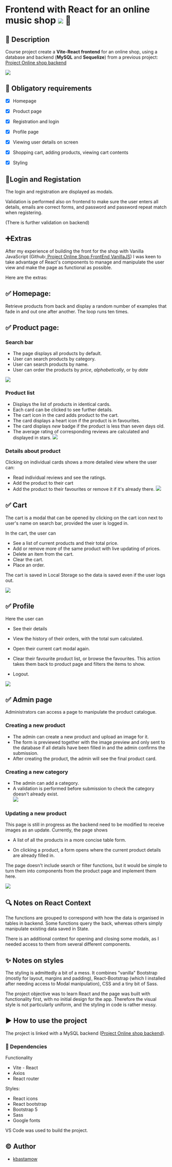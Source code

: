 # Frontend with React for an online music shop ![](./src/assets/readme/react.png) 🎸


## 📜 Description

Course project create a **Vite-React frontend** for an online shop, using a database and backend (**MySQL** and **Sequelize**) from a previous project:  [Project Online shop backend](https://github.com/kbastamow/Project-Online-Shop-Backend-MySQL-Sequelize.git)

![](./src/assets/readme/overview.png)

## 🎯 Obligatory requirements

- [x] Homepage
- [x] Product page
- [x] Registration and login 
- [x] Profile page
- [x] Viewing user details on screen
- [x] Shopping cart, adding products, viewing cart contents
- [x] Styling


## 📝Login and Registation

The login and registration are displayed as modals.

Validation is performed also on frontend to make sure the user enters all details, emails are correct forms, and password and password repeat match when registering.

(There is further validation on backend)

## ➕Extras

After my experience of building the front for the shop with Vanilla JavaScript (Github:[ Project Online Shop FrontEnd VanillaJS](https://github.com/kbastamow/project-Online-Shop-FrontEnd-VanillaJS.git)) I was keen to take advantage of React's components to manage and manipulate the user view and make the page as functional as possible.

Here are the extras:

## ✅ Homepage:

Retrieve products from back and display a random number of examples that fade in and out one after another. The loop runs ten times.

## ✅ Product page:

### Search bar

* The page displays all products by default. 
* User can search products by category.
* User can search products by name.
* User can order the products by *price*, *alphabetically*, or by *date*

![](./src/assets/readme/readmesearch.png)

### Product list

* Displays the list of products in identical cards.
* Each card can be clicked to see further details.
* The cart icon in the card adds product to the cart.
* The card displays a heart icon if the product is in favourites.
* The card displays *new* badge if the product is less than seven days old.
* The average rating of corresponding reviews are calculated and displayed in stars.
![](./src/assets/readme/readmeproducts.png)
### Details about product

Clicking on individual cards shows a more detailed view where the user can:

* Read individual reviews and see the ratings.
* Add the product to their cart
* Add the product to their favourites or remove it if it's already there.
![](./src/assets/readme/readmecard.png)

## ✅ Cart

The cart is a modal that can be opened by clicking on the cart icon next to user's name on search bar, provided the user is logged in.

In the cart, the user can

* See a list of current products and their total price.
* Add or remove more of the same product with live updating of prices.
* Delete an item from the cart.
* Clear the cart.
* Place an order.

The cart is saved in Local Storage so the data is saved even if the user logs out.

![](./src/assets/readme/readmecart.png)

## ✅ Profile

Here the user can

* See their details
* View the history of their orders, with the total sum calculated.
* Open their current cart modal again.
* Clear their favourite product list, or browse the favourites. This action takes them back to product page and filters the items to show.

* Logout.

![](./src/assets/readme/readmeprofile.png)

## ✅ Admin page

Administrators can access a page to manipulate the product catalogue.

### Creating a new product

* The admin can create a new product and upload an image for it. 
* The form is previewed together with the image preview and only sent to the database if all details have been filled in and the admin confirms the submission.
* After creating the product, the admin will see the final product card.  


### Creating a new category

* The admin can add a category.
* A validation is performed before submission to check the category doesn't already exist.  
![](./src/assets/readme/readmecreate.png)

### Updating a new product

This page is still in progress as the backend need to be modified to receive images as an update. Currently, the page shows

* A list of all the products in a more concise table form. 

* On clicking a product, a form opens where the current product details are already filled in.

The page doesn't include search or filter functions, but it would be simple to turn them into components from the product page and implement them here.

![](./src/assets/readme/readmeedit.png)

## 🔍 Notes on React Context

The functions are grouped to correspond with how the data is organised in tables in backend. Some functions query the back, whereas others simply manipulate existing data saved in State.

There is an additional context for opening and closing some modals, as I needed access to them from several different components.


## ✨ Notes on styles

The styling is admittedly a bit of a mess. It combines "vanilla" Bootstrap (mostly for layout, margins and padding), React-Bootstrap (which I installed after needing access to Modal manipulation), CSS and a tiny bit of Sass.

The project objective was to learn React and the page was built with functionality first, with no initial design for the app. Therefore the visual style is not particularly uniform, and the styling in code is rather messy.

## ▶️  How to use the project

The project is linked with a MySQL backend ([Project Online shop backend](https://github.com/kbastamow/Project-Online-Shop-Backend-MySQL-Sequelize.git)).

### 📜 Dependencies

Functionality
* Vite - React
* Axios
* React router


Styles:

* React icons
* React bootstrap
* Bootstrap 5
* Sass
* Google fonts

VS Code was used to build the project.


## ©️ Author

* [kbastamow](https://github.com/kbastamow)



